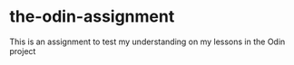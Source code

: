 # the-odin-assignment
This is an assignment to test my understanding on my lessons in the Odin project
